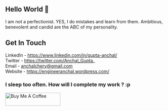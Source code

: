 ## Hello World 👋

I am not a perfectionist. YES, I do mistakes and learn from them. Ambitious, benevolent and candid are the ABC of my personality.

## Get In Touch 

LinkedIn - https://www.linkedin.com/in/gupta-anchal/ <br />
Twitter - https://twitter.com/Anchal_Gupta_ <br />
Email - anchalchery@gmail.com <br />
Website - https://engineeranchal.wordpress.com/

### I sleep too often. How will I complete my work ? :p

<a href="https://www.buymeacoffee.com/Anchal" target="_blank"><img src="https://cdn.buymeacoffee.com/buttons/default-orange.png" alt="Buy Me A Coffee" height="41" width="174"></a>
